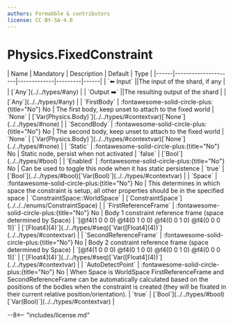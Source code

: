 ```yaml
---
authors: Formabble & contributors
license: CC-BY-SA-4.0
---
```



# Physics.FixedConstraint

<div class="sh-parameters" markdown="1">
| Name | Mandatory | Description | Default | Type |
|------|---------------------|-------------|---------|------|
| `⬅️ Input` ||The input of the shard, if any | | [`Any`](../../types/#any) |
| `Output ➡️` ||The resulting output of the shard | | [`Any`](../../types/#any) |
| `FirstBody` | :fontawesome-solid-circle-plus:{title="No"} No  | The first body, keep unset to attach to the fixed world | `None` | [`Var(Physics.Body)`](../../types/#contextvar)[`None`](../../types/#none) |
| `SecondBody` | :fontawesome-solid-circle-plus:{title="No"} No  | The second body, keep unset to attach to the fixed world | `None` | [`Var(Physics.Body)`](../../types/#contextvar)[`None`](../../types/#none) |
| `Static` | :fontawesome-solid-circle-plus:{title="No"} No  | Static node, persist when not activated | `false` | [`Bool`](../../types/#bool) |
| `Enabled` | :fontawesome-solid-circle-plus:{title="No"} No  | Can be used to toggle this node when it has static persistence | `true` | [`Bool`](../../types/#bool)[`Var(Bool)`](../../types/#contextvar) |
| `Space` | :fontawesome-solid-circle-plus:{title="No"} No  | This determines in which space the constraint is setup, all other properties should be in the specified space | `ConstraintSpace::WorldSpace` | [`ConstraintSpace`](../../../enums/ConstraintSpace) |
| `FirstReferenceFrame` | :fontawesome-solid-circle-plus:{title="No"} No  | Body 1 constraint reference frame (space determined by Space) | `[@f4(1 0 0 0) @f4(0 1 0 0) @f4(0 0 1 0) @f4(0 0 0 1)]` | [`[Float4](4)`](../../types/#seq)[`Var([Float4](4))`](../../types/#contextvar) |
| `SecondReferenceFrame` | :fontawesome-solid-circle-plus:{title="No"} No  | Body 2 constraint reference frame (space determined by Space) | `[@f4(1 0 0 0) @f4(0 1 0 0) @f4(0 0 1 0) @f4(0 0 0 1)]` | [`[Float4](4)`](../../types/#seq)[`Var([Float4](4))`](../../types/#contextvar) |
| `AutoDetectPoint` | :fontawesome-solid-circle-plus:{title="No"} No  | When Space is WorldSpace FirstReferenceFrame and SecondReferenceFrame can be automatically calculated based on the positions of the bodies when the constraint is created (they will be fixated in their current relative position/orientation).  | `true` | [`Bool`](../../types/#bool)[`Var(Bool)`](../../types/#contextvar) |

</div>



--8<-- "includes/license.md"

